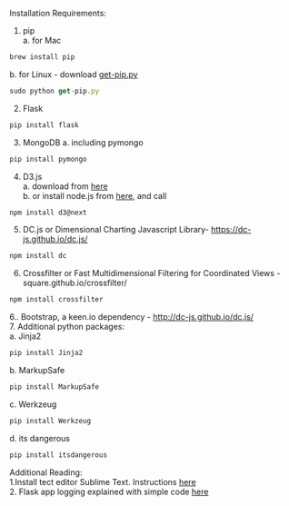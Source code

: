 Installation Requirements:  
1. pip  
   a. for Mac  
```javascript
brew install pip
```
   b. for Linux - download [get-pip.py](https://bootstrap.pypa.io/get-pip.py)  
```javascript
sudo python get-pip.py
```    
2. Flask  
```javascript
pip install flask
```  
3. MongoDB 
   a. including pymongo  
```javascript
pip install pymongo
```  
4. D3.js  
   a. download from [here](https://github.com/d3/d3/releases/download/v4.1.1/d3.zip)  
   b. or install node.js from [here](https://nodejs.org/), and call  
```javascript
npm install d3@next
```  
5. DC.js or Dimensional Charting Javascript Library- https://dc-js.github.io/dc.js/  
```javascript
npm install dc
```  
6. Crossfilter or Fast Multidimensional Filtering for Coordinated Views - square.github.io/crossfilter/  
```javascript
npm install crossfilter
```  
6.. Bootstrap, a keen.io dependency - http://dc-js.github.io/dc.js/  
7. Additional python packages:  
   a. Jinja2  
```javascript
pip install Jinja2
```  
   b. MarkupSafe  
```javascript
pip install MarkupSafe
```    
   c. Werkzeug  
```javascript
pip install Werkzeug
```  
   d. its dangerous  
```javascript
pip install itsdangerous
```  

Additional Reading:  
1.Install tect editor Sublime Text. Instructions [here](http://docs.sublimetext.info/en/latest/getting_started/install.html)  
2. Flask app logging explained with simple code [here](https://gist.github.com/ibeex/3257877)  